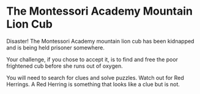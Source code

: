 # The Montessori Academy Mountain Lion Cub

Disaster! The Montessori Academy mountain lion cub has been kidnapped and is being held prisoner somewhere.

Your challenge, if you chose to accept it, is to find and free the poor frightened cub before she runs out of oxygen.

You will need to search for clues and solve puzzles. Watch out for Red Herrings. A Red Herring is something that looks like a clue but is not.
